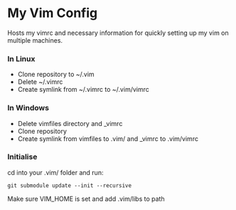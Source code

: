 # My Vim Config

Hosts my vimrc and necessary information for quickly setting up my vim on multiple machines.

### In Linux
- Clone repository to ~/.vim
- Delete ~/.vimrc
- Create symlink from ~/.vimrc to ~/.vim/vimrc

### In Windows
- Delete vimfiles directory and _vimrc
- Clone repository
- Create symlink from vimfiles to .vim/ and _vimrc to .vim/vimrc

### Initialise
cd into your .vim/ folder and run:  
```
git submodule update --init --recursive  
```

Make sure VIM_HOME is set and add .vim/libs to path
